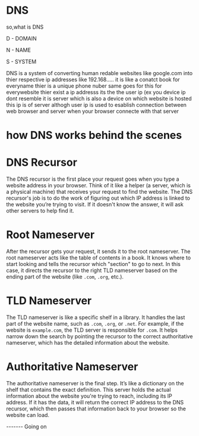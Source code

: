 # DNS
so,what is DNS

D - DOMAIN

N - NAME

S - SYSTEM

DNS is a system of converting human redable websites like google.com into thier respective ip addresses like 192.168..... it is like a conatct book for everyname thier is a unique phone nuber same goes for this for everywebsite thier exist a ip addresss its the the user ip (ex you device ip dont resemble it is server which is also a device on which website is hosted this ip is of server althogh user ip is used to esablish connection between web browser and server when your browser connecte with that server
# how DNS works behind the scenes
# DNS Recursor
The DNS recursor is the first place your request goes when you type a website address in your browser. Think of it like a helper (a server, which is a physical machine) that receives your request to find the website. The DNS recursor's job is to do the work of figuring out which IP address is linked to the website you’re trying to visit. If it doesn't know the answer, it will ask other servers to help find it.

# Root Nameserver
After the recursor gets your request, it sends it to the root nameserver. The root nameserver acts like the table of contents in a book. It knows where to start looking and tells the recursor which "section" to go to next. In this case, it directs the recursor to the right TLD nameserver based on the ending part of the website (like `.com`, `.org`, etc.).

# TLD Nameserver
The TLD nameserver is like a specific shelf in a library. It handles the last part of the website name, such as `.com`, `.org`, or `.net`. For example, if the website is `example.com`, the TLD server is responsible for `.com`. It helps narrow down the search by pointing the recursor to the correct authoritative nameserver, which has the detailed information about the website.

# Authoritative Nameserver
The authoritative nameserver is the final step. It’s like a dictionary on the shelf that contains the exact definition. This server holds the actual information about the website you're trying to reach, including its IP address. If it has the data, it will return the correct IP address to the DNS recursor, which then passes that information back to your browser so the website can load.




------- Going on
